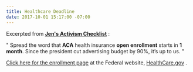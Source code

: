 ```yaml
---
title: Healthcare Deadline
date: 2017-10-01 15:17:00 -07:00
---
```


Excerpted from [**Jen's Activism Checklist**](https://jenniferhofmann.com/home/weekly-action-checklist-democrats-independents-republicans-conscience/) :

"   Spread the word that **ACA** health insurance **open enrollment** starts in **1 month**.  Since the president cut advertising budget by 90%, it’s up to us.   "

[Click here for the enrollment page](https://localhelp.healthcare.gov/#intro) at the Federal website, [HealthCare.gov](https://www.healthcare.gov/) .  

